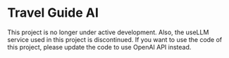 # Travel Guide AI

This project is no longer under active development. Also, the useLLM service used in this project is discontinued. If you want to use the code of this project, please update the code to use OpenAI API instead. 

